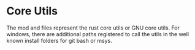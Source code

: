 # Core Utils

The mod and files represent the rust core utils or GNU core utils. For windows, there are additional paths registered to
call the utils in the well known install folders for git bash or msys.
